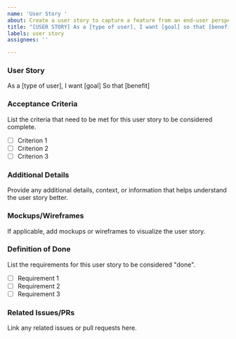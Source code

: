 ```yaml
---
name: 'User Story '
about: Create a user story to capture a feature from an end-user perspective
title: "[USER STORY] As a [type of user], I want [goal] so that [benefit]"
labels: user story
assignees: ''

---
```


### User Story
As a [type of user],
I want [goal]
So that [benefit]

### Acceptance Criteria
List the criteria that need to be met for this user story to be considered complete.

- [ ] Criterion 1
- [ ] Criterion 2
- [ ] Criterion 3

### Additional Details
Provide any additional details, context, or information that helps understand the user story better.

### Mockups/Wireframes
If applicable, add mockups or wireframes to visualize the user story.

### Definition of Done
List the requirements for this user story to be considered "done".

- [ ] Requirement 1
- [ ] Requirement 2
- [ ] Requirement 3

### Related Issues/PRs
Link any related issues or pull requests here.
